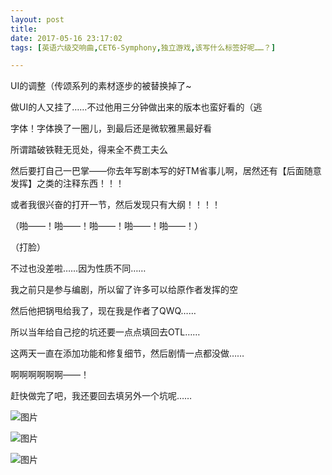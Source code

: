 ```yaml
---
layout: post
title: 
date: 2017-05-16 23:17:02
tags: [英语六级交响曲,CET6-Symphony,独立游戏,该写什么标签好呢……？]

---
```

UI的调整（传颂系列的素材逐步的被替换掉了~

做UI的人又挂了……不过他用三分钟做出来的版本也蛮好看的（逃

字体！字体换了一圈儿，到最后还是微软雅黑最好看

所谓踏破铁鞋无觅处，得来全不费工夫么

然后要打自己一巴掌——你去年写剧本写的好TM省事儿啊，居然还有【后面随意发挥】之类的注释东西！！！

或者我很兴奋的打开一节，然后发现只有大纲！！！！

（啪——！啪——！啪——！啪——！啪——！）

（打脸）

不过也没差啦……因为性质不同……

我之前只是参与编剧，所以留了许多可以给原作者发挥的空

然后他把锅甩给我了，现在我是作者了QWQ……

所以当年给自己挖的坑还要一点点填回去OTL……

这两天一直在添加功能和修复细节，然后剧情一点都没做……

啊啊啊啊啊啊——！

赶快做完了吧，我还要回去填另外一个坑呢……


![图片](./images/_LofteremhSNkVpRmJBei9BS29aWXNLQlJiYWV0SjBScHN0VTFGSjNpSmpUcm9CaUowclBkN283NThRPT0.png)

![图片](./images/_LofteremhSNkVpRmJBei9BS29aWXNLQlJiWmxUSXp6anZMSytQcUIyMGU4dStEeks1TXdEMCswV2Z3PT0.jpg)

![图片](./images/_LofteremhSNkVpRmJBei9BS29aWXNLQlJiYU1LUVB6bnkwY0I0QVNJUzBKUG40REp4T0FiTDlaYnhRPT0.jpg)
